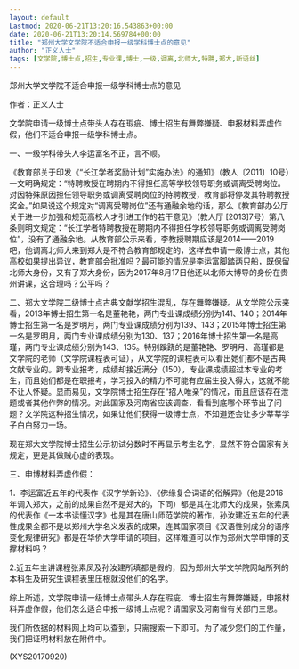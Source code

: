 ```yaml
---
layout: default
Lastmod: 2020-06-21T13:20:16.543863+00:00
date: 2020-06-21T13:20:14.569784+00:00
title: "郑州大学文学院不适合申报一级学科博士点的意见"
author: "正义人士"
tags: [文学院,博士点,招生,专业课,博士,一级,调离,北师大,特聘,郑大,新语丝]
---
```


郑州大学文学院不适合申报一级学科博士点的意见

作者：正义人士

文学院申请一级博士点带头人存在瑕疵、博士招生有舞弊嫌疑、申报材料弄虚作假，他们不适合申报一级学科博士点。

一、一级学科带头人李运富名不正，言不顺。

《教育部关于印发《“长江学者奖励计划”实施办法》的通知》（教人〔2011〕10号）一文明确规定：“特聘教授在聘期内不得担任高等学校领导职务或调离受聘岗位。对因特殊原因担任领导职务或调离受聘岗位的特聘教授，教育部将停发其特聘教授奖金。”如果说这个规定对“调离受聘岗位”还有通融余地的话，那么《教育部办公厅关于进一步加强和规范高校人才引进工作的若干意见》（教人厅 [2013]7号）第八条则明文规定：“长江学者特聘教授在聘期内不得担任学校领导职务或调离受聘岗位”，没有了通融余地。从教育部公示来看，李教授聘期应该是2014——2019吧，他调离北师大来到郑大是不符合教育部规定的，这样去申请一级博士点，其他高校如果提出异议，教育部会批准吗？最可能的情况是李运富脚踏两只船，既保留北师大身份，又有了郑大身份，因为2017年8月17日他还以北师大博导的身份在贵州讲课，这合理吗？公平吗？

二、郑大文学院二级博士点古典文献学招生混乱，存在舞弊嫌疑。从文学院公示来看，2013年博士招生第一名是董艳艳，两门专业课成绩分别为141、140；2014年博士招生第一名是罗明月，两门专业课成绩分别为139、143；2015年博士招生第一名是罗明月，两门专业课成绩分别为130、137；2016年博士招生第一名是高瑾，两门专业课成绩分别为143、135。特别蹊跷的是董艳艳、罗明月、高瑾都是文学院的老师（文学院课程表可证），从文学院的课程表可以看出她们都不是古典文献专业的。跨专业报考，成绩却接近满分（150），专业课成绩超过本专业的考生，而且她们都是在职报考，学习投入的精力不可能有应届生投入得大，这就不能不让人怀疑。显而易见，文学院博士招生存在“招人唯亲”的情况，而且应该存在泄题或者其他作弊的情况。对此国家及河南省应该调查，看看到底哪个环节出了问题？文学院这种招生情况，如果让他们获得一级博士点，不知道还会让多少莘莘学子白白努力一场。

现在郑大文学院博士招生公示初试分数时不再显示考生名字，显然不符合国家有关规定，更是其做贼心虚的表现。

三、申博材料弄虚作假：

1．李运富近五年的代表作《汉字学新论》、《佛缘复合词语的俗解异》（他是2016年调入郑大，之前的成果自然不是郑大的，下同）都是其在北师大的成果，张素凤的代表作《一本书读懂汉字》也是其在唐山师范学院的著作，孙汝建近五年的代表性成果全都不是以郑州大学名义发表的成果，连其国家项目《汉语性别成分的语序变化规律研究》都是在华侨大学申请的项目。这样难道可以作为郑州大学申博的支撑材料吗？

2.近五年主讲课程张素凤及孙汝建所填都是假的，因为郑州大学文学院网站所列的本科生及研究生课程表里压根就没他们的名字。

综上所述，文学院申请一级博士点带头人存在瑕疵、博士招生有舞弊嫌疑，申报材料弄虚作假，他们怎么适合申报一级博士点呢？请国家及河南省有关部门三思。

我们所依据的材料网上均可以查到，只需搜索一下即可。为了减少您们的工作量，我们把证明材料放在附件中。

(XYS20170920)

